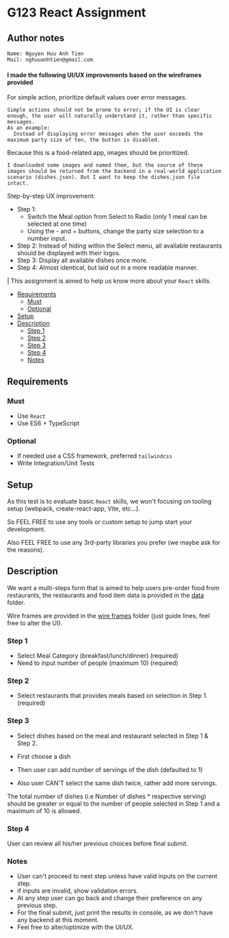 # G123 React Assignment

## Author notes

```
Name: Nguyen Huu Anh Tien
Mail: nghuuanhtien@gmail.com
```
#### I made the following UI/UX improvements based on the wireframes provided

For simple action, prioritize default values over error messages. 
```
Simple actions should not be prone to error; if the UI is clear enough, the user will naturally understand it, rather than specific messages. 
As an example:
  Instead of displaying error messages when the user exceeds the maximum party size of ten, the button is disabled. 
```
Because this is a food-related app, images should be prioritized. 
```
I downloaded some images and named them, but the source of these images should be returned from the backend in a real-world application scenario (dishes.json). But I want to keep the dishes.json file intact.
```
Step-by-step UX improvement:
  - Step 1: 
    - Switch the Meal option from Select to Radio (only 1 meal can be selected at one time)
    - Using the - and + buttons, change the party size selection to a number input.
  - Step 2: Instead of hiding within the Select menu, all available restaurants should be displayed with their logos.
  - Step 3: Display all available dishes once more.
  - Step 4: Almost identical, but laid out in a more readable manner.


| This assignment is aimed to help us know more about your `React` skills.

<!-- toc -->

- [Requirements](#requirements)
  - [Must](#must)
  - [Optional](#optional)
- [Setup](#setup)
- [Description](#description)
  - [Step 1](#step-1)
  - [Step 2](#step-2)
  - [Step 3](#step-3)
  - [Step 4](#step-4)
  - [Notes](#notes)

<!-- tocstop -->

## Requirements

### Must

- Use `React`
- Use ES6 + TypeScript

### Optional

- If needed use a CSS framework, preferred `tailwindcss`
- Write Integration/Unit Tests

## Setup

As this test is to evaluate basic `React` skills, we won't focusing on tooling setup (webpack, create-react-app, Vite, etc...).

So FEEL FREE to use any tools or custom setup to jump start your development.

Also FEEL FREE to use any 3rd-party libraries you prefer (we maybe ask for the reasons).

## Description

We want a multi-steps form that is aimed to help users pre-order food from restaurants, the restaurants and food item data is provided in the [data](./data) folder.

Wire frames are provided in the [wire frames](./wireframes) folder (just guide lines, feel free to alter the UI).

### Step 1

- Select Meal Category (breakfast/lunch/dinner) (required)
- Need to input number of people (maximum 10) (required)

### Step 2

- Select restaurants that provides meals based on selection in Step 1. (required)

### Step 3

- Select dishes based on the meal and restaurant selected in Step 1 & Step 2.

- First choose a dish
- Then user can add number of servings of the dish (defaulted to 1)
- Also user CAN'T select the same dish twice, rather add more servings.

The total number of dishes (i.e Number of dishes \* respective serving) should be greater or equal to the number of people selected in Step 1 and a maximum of 10 is allowed.

### Step 4

User can review all his/her previous choices before final submit.

### Notes

- User can't proceed to next step unless have valid inputs on the current step.
- if inputs are invalid, show validation errors.
- At any step user can go back and change their preference on any previous step.
- For the final submit, just print the results in console, as we don't have any backend at this moment.
- Feel free to alter/optimize with the UI/UX.
